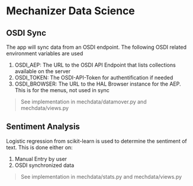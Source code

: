 # Mechanizer Data Science

## OSDI Sync
The app will sync data from an OSDI endpoint.  The following OSDI related environment variables are used

1. OSDI_AEP: The URL to the OSDI API Endpoint that lists collections available on the server
2. OSDI_TOKEN: The OSDI-API-Token for authentification if needed
3. OSDI_BROWSER: The URL to the HAL Browser instance for the AEP.  This is for the menus, not used in sync

> See implementation in mechdata/datamover.py and mechdata/views.py

## Sentiment Analysis
Logistic regression from scikit-learn is used to determine the sentiment of text.  This is done either on:

1. Manual Entry by user
2. OSDI synchronized data

> See implementation in mechdata/stats.py and mechdata/views.py


